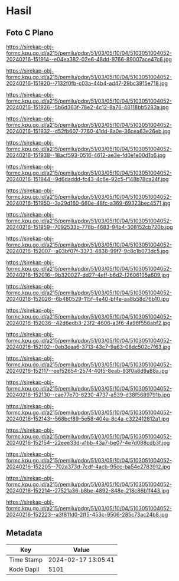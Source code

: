 # Hasil

## Foto C Plano

https://sirekap-obj-formc.kpu.go.id/a215/pemilu/pdpr/51/03/05/10/04/5103051004052-20240216-151914--e04ea382-02e6-48dd-9766-89007ace47c6.jpg

https://sirekap-obj-formc.kpu.go.id/a215/pemilu/pdpr/51/03/05/10/04/5103051004052-20240216-151920--7132f0fb-c03a-44b4-ad47-29bc3915e718.jpg

https://sirekap-obj-formc.kpu.go.id/a215/pemilu/pdpr/51/03/05/10/04/5103051004052-20240216-151926--5b6d363f-78e2-4c12-8a76-48118bb5283a.jpg

https://sirekap-obj-formc.kpu.go.id/a215/pemilu/pdpr/51/03/05/10/04/5103051004052-20240216-151932--d52fb607-7760-41dd-8a0e-36cea63e26eb.jpg

https://sirekap-obj-formc.kpu.go.id/a215/pemilu/pdpr/51/03/05/10/04/5103051004052-20240216-151938--18acf593-0516-4612-ae3e-fd0e1e00d1b6.jpg

https://sirekap-obj-formc.kpu.go.id/a215/pemilu/pdpr/51/03/05/10/04/5103051004052-20240216-151944--9d6daddd-fc43-4c6e-92c5-f148b78ca24f.jpg

https://sirekap-obj-formc.kpu.go.id/a215/pemilu/pdpr/51/03/05/10/04/5103051004052-20240216-151950--3a29d160-660e-48fc-a369-69323bec4571.jpg

https://sirekap-obj-formc.kpu.go.id/a215/pemilu/pdpr/51/03/05/10/04/5103051004052-20240216-151959--7092533b-778b-4683-94b4-308152cb720b.jpg

https://sirekap-obj-formc.kpu.go.id/a215/pemilu/pdpr/51/03/05/10/04/5103051004052-20240216-152007--a03bf07f-3373-4838-99f7-9c8c1b073dc5.jpg

https://sirekap-obj-formc.kpu.go.id/a215/pemilu/pdpr/51/03/05/10/04/5103051004052-20240216-152016--9b320027-dd27-4eff-b6d2-f2606105a609.jpg

https://sirekap-obj-formc.kpu.go.id/a215/pemilu/pdpr/51/03/05/10/04/5103051004052-20240216-152026--6b480529-115f-4e40-bf4e-aa8b58d76b10.jpg

https://sirekap-obj-formc.kpu.go.id/a215/pemilu/pdpr/51/03/05/10/04/5103051004052-20240216-152036--42d6edb3-23f2-4606-a3f6-4a96f556abf2.jpg

https://sirekap-obj-formc.kpu.go.id/a215/pemilu/pdpr/51/03/05/10/04/5103051004052-20240216-152102--0eb3eaa6-3713-43c7-9a63-08dc502c7f63.jpg

https://sirekap-obj-formc.kpu.go.id/a215/pemilu/pdpr/51/03/05/10/04/5103051004052-20240216-152117--eef52654-2574-40f5-8eab-93f0a8d9a88a.jpg

https://sirekap-obj-formc.kpu.go.id/a215/pemilu/pdpr/51/03/05/10/04/5103051004052-20240216-152130--cae77e70-6230-4737-a539-d38f5689791b.jpg

https://sirekap-obj-formc.kpu.go.id/a215/pemilu/pdpr/51/03/05/10/04/5103051004052-20240216-152143--568bcf89-5e58-404a-8c4a-c322412812a1.jpg

https://sirekap-obj-formc.kpu.go.id/a215/pemilu/pdpr/51/03/05/10/04/5103051004052-20240216-152154--22eee33d-a1bb-43a7-be07-4e7d088cdb3f.jpg

https://sirekap-obj-formc.kpu.go.id/a215/pemilu/pdpr/51/03/05/10/04/5103051004052-20240216-152205--702a373d-7cdf-4acb-95cc-ba54e2783912.jpg

https://sirekap-obj-formc.kpu.go.id/a215/pemilu/pdpr/51/03/05/10/04/5103051004052-20240216-152214--27521a36-b8be-4892-848e-218c86b1f443.jpg

https://sirekap-obj-formc.kpu.go.id/a215/pemilu/pdpr/51/03/05/10/04/5103051004052-20240216-152223--a3f811d0-2ff5-453c-9506-285c73ac24b8.jpg


## Metadata

| Key        | Value               |
| ---------- | ------------------- |
| Time Stamp | 2024-02-17 13:05:41 |
| Kode Dapil | 5101                |



